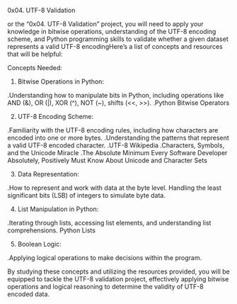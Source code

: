 0x04. UTF-8 Validation

or the “0x04. UTF-8 Validation” project, you will need to apply your knowledge in bitwise operations, understanding of the UTF-8 encoding scheme, and Python programming skills to validate whether a given dataset represents a valid UTF-8 encodingHere’s a list of concepts and resources that will be helpful:

Concepts Needed:
1. Bitwise Operations in Python:

 .Understanding how to manipulate bits in Python, including operations like AND (&), OR (|), XOR (^), NOT (~), shifts (<<, >>).
 .Python Bitwise Operators

2. UTF-8 Encoding Scheme:

 .Familiarity with the UTF-8 encoding rules, including how characters are encoded into one or more bytes.
 .Understanding the patterns that represent a valid UTF-8 encoded character.
 .UTF-8 Wikipedia
 .Characters, Symbols, and the Unicode Miracle
 .The Absolute Minimum Every Software Developer Absolutely, Positively Must Know About Unicode and Character Sets

3. Data Representation:

 .How to represent and work with data at the byte level.
Handling the least significant bits (LSB) of integers to simulate byte data.

4. List Manipulation in Python:

 .Iterating through lists, accessing list elements, and understanding list comprehensions.
Python Lists

5. Boolean Logic:

 .Applying logical operations to make decisions within the program.

By studying these concepts and utilizing the resources provided, you will be equipped to tackle the UTF-8 validation project, effectively applying bitwise operations and logical reasoning to determine the validity of UTF-8 encoded data.


